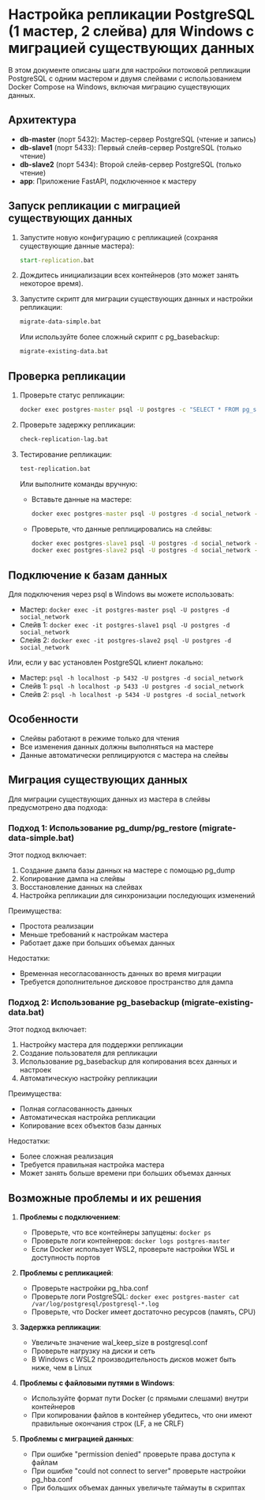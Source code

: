 # Настройка репликации PostgreSQL (1 мастер, 2 слейва) для Windows с миграцией существующих данных

В этом документе описаны шаги для настройки потоковой репликации PostgreSQL с одним мастером и двумя слейвами с использованием Docker Compose на Windows, включая миграцию существующих данных.

## Архитектура

- **db-master** (порт 5432): Мастер-сервер PostgreSQL (чтение и запись)
- **db-slave1** (порт 5433): Первый слейв-сервер PostgreSQL (только чтение)
- **db-slave2** (порт 5434): Второй слейв-сервер PostgreSQL (только чтение)
- **app**: Приложение FastAPI, подключенное к мастеру

## Запуск репликации с миграцией существующих данных

1. Запустите новую конфигурацию с репликацией (сохраняя существующие данные мастера):
   ```cmd
   start-replication.bat
   ```

2. Дождитесь инициализации всех контейнеров (это может занять некоторое время).

3. Запустите скрипт для миграции существующих данных и настройки репликации:
   ```cmd
   migrate-data-simple.bat
   ```
   
   Или используйте более сложный скрипт с pg_basebackup:
   ```cmd
   migrate-existing-data.bat
   ```

## Проверка репликации

1. Проверьте статус репликации:
   ```cmd
   docker exec postgres-master psql -U postgres -c "SELECT * FROM pg_stat_replication;"
   ```

2. Проверьте задержку репликации:
   ```cmd
   check-replication-lag.bat
   ```

3. Тестирование репликации:
   ```cmd
   test-replication.bat
   ```
   
   Или выполните команды вручную:
   - Вставьте данные на мастере:
     ```cmd
     docker exec postgres-master psql -U postgres -d social_network -c "INSERT INTO replication_test (test_data) VALUES ('New test data');"
     ```
   - Проверьте, что данные реплицировались на слейвы:
     ```cmd
     docker exec postgres-slave1 psql -U postgres -d social_network -c "SELECT * FROM replication_test ORDER BY id DESC LIMIT 5;"
     docker exec postgres-slave2 psql -U postgres -d social_network -c "SELECT * FROM replication_test ORDER BY id DESC LIMIT 5;"
     ```

## Подключение к базам данных

Для подключения через psql в Windows вы можете использовать:

- Мастер: `docker exec -it postgres-master psql -U postgres -d social_network`
- Слейв 1: `docker exec -it postgres-slave1 psql -U postgres -d social_network`
- Слейв 2: `docker exec -it postgres-slave2 psql -U postgres -d social_network`

Или, если у вас установлен PostgreSQL клиент локально:

- Мастер: `psql -h localhost -p 5432 -U postgres -d social_network`
- Слейв 1: `psql -h localhost -p 5433 -U postgres -d social_network`
- Слейв 2: `psql -h localhost -p 5434 -U postgres -d social_network`

## Особенности

- Слейвы работают в режиме только для чтения
- Все изменения данных должны выполняться на мастере
- Данные автоматически реплицируются с мастера на слейвы

## Миграция существующих данных

Для миграции существующих данных из мастера в слейвы предусмотрено два подхода:

### Подход 1: Использование pg_dump/pg_restore (migrate-data-simple.bat)

Этот подход включает:
1. Создание дампа базы данных на мастере с помощью pg_dump
2. Копирование дампа на слейвы
3. Восстановление данных на слейвах
4. Настройка репликации для синхронизации последующих изменений

Преимущества:
- Простота реализации
- Меньше требований к настройкам мастера
- Работает даже при больших объемах данных

Недостатки:
- Временная несогласованность данных во время миграции
- Требуется дополнительное дисковое пространство для дампа

### Подход 2: Использование pg_basebackup (migrate-existing-data.bat)

Этот подход включает:
1. Настройку мастера для поддержки репликации
2. Создание пользователя для репликации
3. Использование pg_basebackup для копирования всех данных и настроек
4. Автоматическую настройку репликации

Преимущества:
- Полная согласованность данных
- Автоматическая настройка репликации
- Копирование всех объектов базы данных

Недостатки:
- Более сложная реализация
- Требуется правильная настройка мастера
- Может занять больше времени при больших объемах данных

## Возможные проблемы и их решения

1. **Проблемы с подключением**:
   - Проверьте, что все контейнеры запущены: `docker ps`
   - Проверьте логи контейнеров: `docker logs postgres-master`
   - Если Docker использует WSL2, проверьте настройки WSL и доступность портов

2. **Проблемы с репликацией**:
   - Проверьте настройки pg_hba.conf
   - Проверьте логи PostgreSQL: `docker exec postgres-master cat /var/log/postgresql/postgresql-*.log`
   - Проверьте, что Docker имеет достаточно ресурсов (память, CPU)

3. **Задержка репликации**:
   - Увеличьте значение wal_keep_size в postgresql.conf
   - Проверьте нагрузку на диски и сеть
   - В Windows с WSL2 производительность дисков может быть ниже, чем в Linux

4. **Проблемы с файловыми путями в Windows**:
   - Используйте формат пути Docker (с прямыми слешами) внутри контейнеров
   - При копировании файлов в контейнер убедитесь, что они имеют правильные окончания строк (LF, а не CRLF)

5. **Проблемы с миграцией данных**:
   - При ошибке "permission denied" проверьте права доступа к файлам
   - При ошибке "could not connect to server" проверьте настройки pg_hba.conf
   - При больших объемах данных увеличьте таймауты в скриптах
